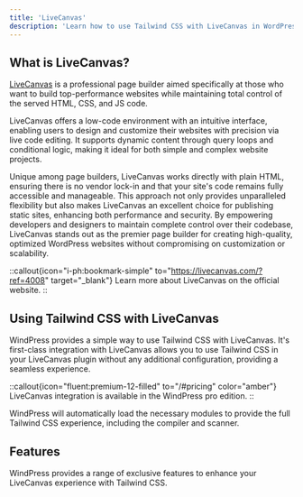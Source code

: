 ```yaml
---
title: 'LiveCanvas'
description: 'Learn how to use Tailwind CSS with LiveCanvas in WordPress.'
---
```


## What is LiveCanvas?

[LiveCanvas](https://livecanvas.com/?ref=4008) is a professional page builder aimed specifically at those who want to build top-performance websites while maintaining total control of the served HTML, CSS, and JS code.

LiveCanvas offers a low-code environment with an intuitive interface, enabling users to design and customize their websites with precision via live code editing. It supports dynamic content through query loops and conditional logic, making it ideal for both simple and complex website projects.

Unique among page builders, LiveCanvas works directly with plain HTML, ensuring there is no vendor lock-in and that your site's code remains fully accessible and manageable. This approach not only provides unparalleled flexibility but also makes LiveCanvas an excellent choice for publishing static sites, enhancing both performance and security. By empowering developers and designers to maintain complete control over their codebase, LiveCanvas stands out as the premier page builder for creating high-quality, optimized WordPress websites without compromising on customization or scalability.

::callout{icon="i-ph:bookmark-simple" to="https://livecanvas.com/?ref=4008" target="_blank"}
Learn more about LiveCanvas on the official website.
::

## Using Tailwind CSS with LiveCanvas

WindPress provides a simple way to use Tailwind CSS with LiveCanvas. It's first-class integration with LiveCanvas allows you to use Tailwind CSS in your LiveCanvas plugin without any additional configuration, providing a seamless experience.

::callout{icon="fluent:premium-12-filled" to="/#pricing" color="amber"}
LiveCanvas integration is available in the WindPress pro edition.
::

WindPress will automatically load the necessary modules to provide the full Tailwind CSS experience, including the compiler and scanner.

## Features

WindPress provides a range of exclusive features to enhance your LiveCanvas experience with Tailwind CSS.
